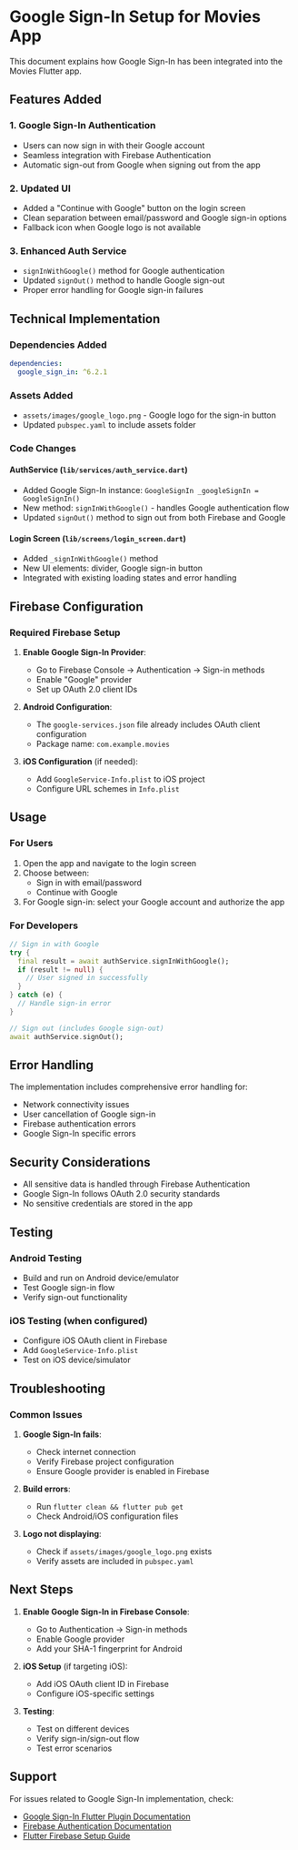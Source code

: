 # Google Sign-In Setup for Movies App

This document explains how Google Sign-In has been integrated into the Movies Flutter app.

## Features Added

### 1. Google Sign-In Authentication

- Users can now sign in with their Google account
- Seamless integration with Firebase Authentication
- Automatic sign-out from Google when signing out from the app

### 2. Updated UI

- Added a "Continue with Google" button on the login screen
- Clean separation between email/password and Google sign-in options
- Fallback icon when Google logo is not available

### 3. Enhanced Auth Service

- `signInWithGoogle()` method for Google authentication
- Updated `signOut()` method to handle Google sign-out
- Proper error handling for Google sign-in failures

## Technical Implementation

### Dependencies Added

```yaml
dependencies:
  google_sign_in: ^6.2.1
```

### Assets Added

- `assets/images/google_logo.png` - Google logo for the sign-in button
- Updated `pubspec.yaml` to include assets folder

### Code Changes

#### AuthService (`lib/services/auth_service.dart`)

- Added Google Sign-In instance: `GoogleSignIn _googleSignIn = GoogleSignIn()`
- New method: `signInWithGoogle()` - handles Google authentication flow
- Updated `signOut()` method to sign out from both Firebase and Google

#### Login Screen (`lib/screens/login_screen.dart`)

- Added `_signInWithGoogle()` method
- New UI elements: divider, Google sign-in button
- Integrated with existing loading states and error handling

## Firebase Configuration

### Required Firebase Setup

1. **Enable Google Sign-In Provider**:

   - Go to Firebase Console → Authentication → Sign-in methods
   - Enable "Google" provider
   - Set up OAuth 2.0 client IDs

2. **Android Configuration**:

   - The `google-services.json` file already includes OAuth client configuration
   - Package name: `com.example.movies`

3. **iOS Configuration** (if needed):
   - Add `GoogleService-Info.plist` to iOS project
   - Configure URL schemes in `Info.plist`

## Usage

### For Users

1. Open the app and navigate to the login screen
2. Choose between:
   - Sign in with email/password
   - Continue with Google
3. For Google sign-in: select your Google account and authorize the app

### For Developers

```dart
// Sign in with Google
try {
  final result = await authService.signInWithGoogle();
  if (result != null) {
    // User signed in successfully
  }
} catch (e) {
  // Handle sign-in error
}

// Sign out (includes Google sign-out)
await authService.signOut();
```

## Error Handling

The implementation includes comprehensive error handling for:

- Network connectivity issues
- User cancellation of Google sign-in
- Firebase authentication errors
- Google Sign-In specific errors

## Security Considerations

- All sensitive data is handled through Firebase Authentication
- Google Sign-In follows OAuth 2.0 security standards
- No sensitive credentials are stored in the app

## Testing

### Android Testing

- Build and run on Android device/emulator
- Test Google sign-in flow
- Verify sign-out functionality

### iOS Testing (when configured)

- Configure iOS OAuth client in Firebase
- Add `GoogleService-Info.plist`
- Test on iOS device/simulator

## Troubleshooting

### Common Issues

1. **Google Sign-In fails**:

   - Check internet connection
   - Verify Firebase project configuration
   - Ensure Google provider is enabled in Firebase

2. **Build errors**:

   - Run `flutter clean && flutter pub get`
   - Check Android/iOS configuration files

3. **Logo not displaying**:
   - Check if `assets/images/google_logo.png` exists
   - Verify assets are included in `pubspec.yaml`

## Next Steps

1. **Enable Google Sign-In in Firebase Console**:

   - Go to Authentication → Sign-in methods
   - Enable Google provider
   - Add your SHA-1 fingerprint for Android

2. **iOS Setup** (if targeting iOS):

   - Add iOS OAuth client ID in Firebase
   - Configure iOS-specific settings

3. **Testing**:
   - Test on different devices
   - Verify sign-in/sign-out flow
   - Test error scenarios

## Support

For issues related to Google Sign-In implementation, check:

- [Google Sign-In Flutter Plugin Documentation](https://pub.dev/packages/google_sign_in)
- [Firebase Authentication Documentation](https://firebase.google.com/docs/auth)
- [Flutter Firebase Setup Guide](https://firebase.flutter.dev/docs/auth/social)

